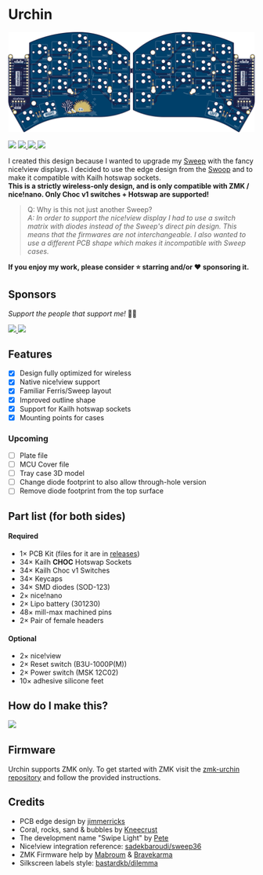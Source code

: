 # Urchin

![PCB Preview](./gallery/main/main-top.png)

<span>
  <img src="https://img.shields.io/github/last-commit/duckyb/urchin?style=flat-square">
  <a href="https://github.com/duckyb/urchin/releases">
    <img src="https://img.shields.io/github/v/release/duckyb/urchin?include_prereleases&color=success&style=flat-square">
    <img src="https://img.shields.io/github/downloads/duckyb/urchin/total?color=success&style=flat-square">
  </a>
  <img src="https://img.shields.io/static/v1?label=license&message=MIT&color=success&style=flat-square">
</span>

I created this design because I wanted to upgrade my [Sweep](https://github.com/davidphilipbarr/Sweep) with the fancy nice!view displays. I decided to use the edge design from the [Swoop](https://github.com/jimmerricks/swoop) and to make it compatible with Kailh hotswap sockets.  
**This is a strictly wireless-only design, and is only compatible with ZMK / nice!nano. Only Choc v1 switches + Hotswap are supported!**

> Q: Why is this not just another Sweep?  
*A: In order to support the nice!view display I had to use a switch matrix with diodes instead of the Sweep's direct pin design. This means that the firmwares are not interchangeable. I also wanted to use a different PCB shape which makes it incompatible with Sweep cases.*

**If you enjoy my work, please consider ⭐ starring and/or ❤ sponsoring it.**

## Sponsors

*Support the people that support me!* 🙏🏻

<span class="sponsors">
  <a href="https://www.pcbway.com/">
    <img src="https://user-images.githubusercontent.com/27895007/201170595-901a4723-b910-418c-b273-a5c9987ad1c8.png" height="50"/>
  </a>
  <a href="https://shop.beekeeb.com/">
    <img src="https://user-images.githubusercontent.com/27895007/192096782-2ca086d8-54a3-42fd-a67b-0f1e25f1ffbc.png" height="50"/>
  </a>
</span>

## Features
- [x] Design fully optimized for wireless    
- [x] Native nice!view support  
- [x] Familiar Ferris/Sweep layout  
- [x] Improved outline shape  
- [x] Support for Kailh hotswap sockets  
- [x] Mounting points for cases

### Upcoming
- [ ] Plate file
- [ ] MCU Cover file
- [ ] Tray case 3D model
- [ ] Change diode footprint to also allow through-hole version
- [ ] Remove diode footprint from the top surface

## Part list (for both sides)
#### Required
- 1× PCB Kit (files for it are in [releases](https://github.com/duckyb/urchin/releases))
- 34× Kailh **CHOC** Hotswap Sockets
- 34× Kailh Choc v1 Switches
- 34× Keycaps
- 34× SMD diodes (SOD-123)
- 2× nice!nano
- 2× Lipo battery (301230)
- 48× mill-max machined pins
- 2× Pair of female headers
#### Optional
- 2× nice!view
- 2× Reset switch (B3U-1000P(M))
- 2× Power switch (MSK 12C02)
- 10× adhesive silicone feet

## How do I make this?

<a href="https://youtu.be/CHSh1-dJq24" target="_blank">
<img src="https://gist.githubusercontent.com/duckyb/337340baa1f0c8bcc06fef7b3b57242b/raw/97e6e0748dd1b8a3fb54fac0a88e84e6b6e0e10a/build-guide-button.svg" height="44">
</a>

## Firmware
Urchin supports ZMK only. To get started with ZMK visit the [zmk-urchin repository](https://github.com/duckyb/zmk-urchin) and follow the provided instructions.

## Credits
- PCB edge design by [jimmerricks](https://github.com/jimmerricks/swoop)
- Coral, rocks, sand & bubbles by [Kneecrust](https://linktr.ee/kneecrust)
- The development name "Swipe Light" by [Pete](https://github.com/petejohanson)
- Nice!view integration reference: [sadekbaroudi/sweep36](https://github.com/sadekbaroudi/sweep36)
- ZMK Firmware help by [Mabroum](https://github.com/AlaaSaadAbdo) & [Bravekarma](https://github.com/caksoylar)
- Silkscreen labels style: [bastardkb/dilemma](https://github.com/Bastardkb/Dilemma)
